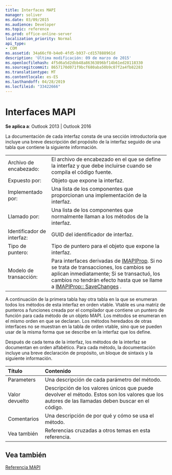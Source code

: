 ```yaml
---
title: Interfaces MAPI
manager: soliver
ms.date: 03/09/2015
ms.audience: Developer
ms.topic: reference
ms.prod: office-online-server
localization_priority: Normal
api_type:
- COM
ms.assetid: 34a66cf0-b4e0-4fd5-b937-cd157888961d
description: 'Última modificación: 09 de marzo de 2015'
ms.openlocfilehash: 4f5d6a5d2dbb48a86363896bf14b61ed28118330
ms.sourcegitcommit: 8657170d071f9bcf680aba50b9c07f2a4fb82283
ms.translationtype: MT
ms.contentlocale: es-ES
ms.lasthandoff: 04/28/2019
ms.locfileid: "33422666"
---
```

# <a name="mapi-interfaces"></a>Interfaces MAPI

  
  
**Se aplica a**: Outlook 2013 | Outlook 2016 
  
La documentación de cada interfaz consta de una sección introductoria que incluye una breve descripción del propósito de la interfaz seguido de una tabla que contiene la siguiente información.
  
|||
|:-----|:-----|
|Archivo de encabezado:  <br/> |El archivo de encabezado en el que se define la interfaz y que debe incluirse cuando se compila el código fuente.  <br/> |
|Expuesto por:  <br/> |Objeto que expone la interfaz.  <br/> |
|Implementado por:  <br/> |Una lista de los componentes que proporcionan una implementación de la interfaz.  <br/> |
|Llamado por:  <br/> |Una lista de los componentes que normalmente llaman a los métodos de la interfaz.  <br/> |
|Identificador de interfaz:  <br/> |GUID del identificador de interfaz.  <br/> |
|Tipo de puntero:  <br/> |Tipo de puntero para el objeto que expone la interfaz.  <br/> |
|Modelo de transacción:  <br/> |Para interfaces derivadas de [IMAPIProp](imapipropiunknown.md). Si no se trata de transacciones, los cambios se aplican inmediatamente; Si se transactuó, los cambios no tendrán efecto hasta que se llame a [IMAPIProp:: SaveChanges](imapiprop-savechanges.md) .  <br/> |
   
A continuación de la primera tabla hay otra tabla en la que se enumeran todos los métodos de esta interfaz en orden vtable. Vtable es una matriz de punteros a funciones creada por el compilador que contiene un puntero de función para cada método de un objeto MAPI. Los métodos se enumeran en el mismo orden en que se declaran. Los métodos heredados de otras interfaces no se muestran en la tabla de orden vtable, sino que se pueden usar de la misma forma que se describe en la interfaz que los define.
  
Después de cada tema de la interfaz, los métodos de la interfaz se documentan en orden alfabético. Para cada método, la documentación incluye una breve declaración de propósito, un bloque de sintaxis y la siguiente información.
  
|**Título**|**Contenido**|
|:-----|:-----|
|Parameters  <br/> |Una descripción de cada parámetro del método.  <br/> |
|Valor devuelto  <br/> |Descripción de los valores únicos que puede devolver el método. Estos son los valores que los autores de las llamadas deben buscar en el código.  <br/> |
|Comentarios  <br/> |Una descripción de por qué y cómo se usa el método.  <br/> |
|Vea también  <br/> |Referencias cruzadas a otros temas en esta referencia.  <br/> |
   
## <a name="see-also"></a>Vea también



[Referencia MAPI](mapi-reference.md)

